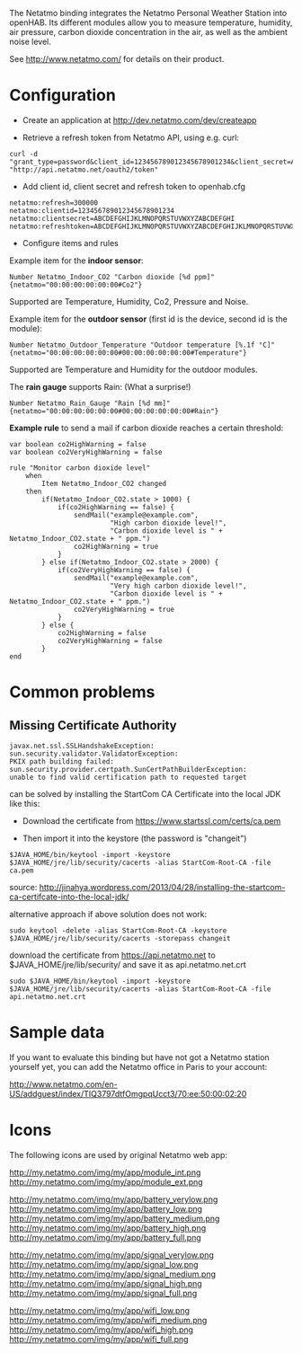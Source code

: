 The Netatmo binding integrates the Netatmo Personal Weather Station into openHAB. Its different modules allow you to measure temperature, humidity, air pressure, carbon dioxide concentration in the air, as well as the ambient noise level.

See http://www.netatmo.com/ for details on their product.

# Configuration

* Create an application at http://dev.netatmo.com/dev/createapp

* Retrieve a refresh token from Netatmo API, using e.g. curl:

```
curl -d "grant_type=password&client_id=123456789012345678901234&client_secret=ABCDEFGHIJKLMNOPQRSTUVWXYZABCDEFGHI&username=example@example.com&password=example" "http://api.netatmo.net/oauth2/token"
```

* Add client id, client secret and refresh token to openhab.cfg

```
netatmo:refresh=300000
netatmo:clientid=123456789012345678901234
netatmo:clientsecret=ABCDEFGHIJKLMNOPQRSTUVWXYZABCDEFGHI
netatmo:refreshtoken=ABCDEFGHIJKLMNOPQRSTUVWXYZABCDEFGHIJKLMNOPQRSTUVWXYZABCDE
```

* Configure items and rules

Example item for the **indoor sensor**:
```
Number Netatmo_Indoor_CO2 "Carbon dioxide [%d ppm]" {netatmo="00:00:00:00:00:00#Co2"}
```

Supported are Temperature, Humidity, Co2, Pressure and Noise.  




Example item for the **outdoor sensor** (first id is the device, second id is the module):
```
Number Netatmo_Outdoor_Temperature "Outdoor temperature [%.1f °C]" {netatmo="00:00:00:00:00:00#00:00:00:00:00:00#Temperature"}
```

Supported are Temperature and Humidity for the outdoor modules.  
 



The **rain gauge** supports Rain: (What a surprise!)
```
Number Netatmo_Rain_Gauge "Rain [%d mm]" {netatmo="00:00:00:00:00:00#00:00:00:00:00:00#Rain"}
```
  


**Example rule** to send a mail if carbon dioxide reaches a certain threshold:
```
var boolean co2HighWarning = false
var boolean co2VeryHighWarning = false

rule "Monitor carbon dioxide level"
	when
		Item Netatmo_Indoor_CO2 changed
	then
		if(Netatmo_Indoor_CO2.state > 1000) {
			if(co2HighWarning == false) {
				sendMail("example@example.com",
				         "High carbon dioxide level!",
				         "Carbon dioxide level is " + Netatmo_Indoor_CO2.state + " ppm.")
				co2HighWarning = true
			}
		} else if(Netatmo_Indoor_CO2.state > 2000) {
			if(co2VeryHighWarning == false) {
				sendMail("example@example.com",
				         "Very high carbon dioxide level!",
				         "Carbon dioxide level is " + Netatmo_Indoor_CO2.state + " ppm.")
				co2VeryHighWarning = true
			}
		} else {
			co2HighWarning = false
			co2VeryHighWarning = false
		}
end
```

# Common problems

## Missing Certificate Authority
```
javax.net.ssl.SSLHandshakeException:
sun.security.validator.ValidatorException:
PKIX path building failed:
sun.security.provider.certpath.SunCertPathBuilderException:
unable to find valid certification path to requested target
```

can be solved by installing the StartCom CA Certificate into the local JDK like this:

* Download the certificate from https://www.startssl.com/certs/ca.pem

* Then import it into the keystore (the password is "changeit")
```
$JAVA_HOME/bin/keytool -import -keystore $JAVA_HOME/jre/lib/security/cacerts -alias StartCom-Root-CA -file ca.pem
```

source: http://jinahya.wordpress.com/2013/04/28/installing-the-startcom-ca-certifcate-into-the-local-jdk/  

alternative approach if above solution does not work: 
 
```
sudo keytool -delete -alias StartCom-Root-CA -keystore $JAVA_HOME/jre/lib/security/cacerts -storepass changeit  
```  
    
download the certificate from https://api.netatmo.net to $JAVA_HOME/jre/lib/security/ and save it as api.netatmo.net.crt


```      
sudo $JAVA_HOME/bin/keytool -import -keystore $JAVA_HOME/jre/lib/security/cacerts -alias StartCom-Root-CA -file api.netatmo.net.crt 
```  
# Sample data

If you want to evaluate this binding but have not got a Netatmo station yourself
yet, you can add the Netatmo office in Paris to your account:

http://www.netatmo.com/en-US/addguest/index/TIQ3797dtfOmgpqUcct3/70:ee:50:00:02:20

# Icons
The following icons are used by original Netatmo web app:

http://my.netatmo.com/img/my/app/module_int.png
http://my.netatmo.com/img/my/app/module_ext.png

http://my.netatmo.com/img/my/app/battery_verylow.png
http://my.netatmo.com/img/my/app/battery_low.png
http://my.netatmo.com/img/my/app/battery_medium.png
http://my.netatmo.com/img/my/app/battery_high.png
http://my.netatmo.com/img/my/app/battery_full.png

http://my.netatmo.com/img/my/app/signal_verylow.png
http://my.netatmo.com/img/my/app/signal_low.png
http://my.netatmo.com/img/my/app/signal_medium.png
http://my.netatmo.com/img/my/app/signal_high.png
http://my.netatmo.com/img/my/app/signal_full.png

http://my.netatmo.com/img/my/app/wifi_low.png
http://my.netatmo.com/img/my/app/wifi_medium.png
http://my.netatmo.com/img/my/app/wifi_high.png
http://my.netatmo.com/img/my/app/wifi_full.png